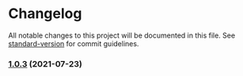 # Changelog

All notable changes to this project will be documented in this file. See [standard-version](https://github.com/conventional-changelog/standard-version) for commit guidelines.

### [1.0.3](https://github.com/sweatpotato13/lizard-ts/compare/v1.0.2...v1.0.3) (2021-07-23)
